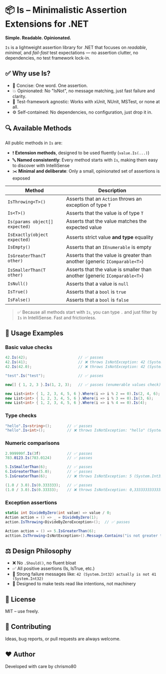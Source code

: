 # 📦 Is – Minimalistic Assertion Extensions for .NET

**Simple. Readable. Opinionated.**

`Is` is a lightweight assertion library for .NET that focuses on _readable_, _minimal_, and _fail-fast_ test expectations — no assertion clutter, no dependencies, no test framework lock-in.

## ✅ Why use Is?

- 📘 Concise: One word. One assertion.
- 💥 Opinionated: No "IsNot", no message matching, just fast failure and clarity.
- 🧪 Test-framework agnostic: Works with xUnit, NUnit, MSTest, or none at all.
- ⚙️ Self-contained: No dependencies, no configuration, just drop it in.


## 🔍 Available Methods

All public methods in `Is` are:

- ❗️ **Extension methods**, designed to be used fluently (`value.Is(...)`)
- 🔤 **Named consistently**: Every method starts with `Is`, making them easy to discover with IntelliSense
- ✂️ **Minimal and deliberate**: Only a small, opinionated set of assertions is exposed

| Method                         | Description                                                                |
|-------------------------------|-----------------------------------------------------------------------------|
| `IsThrowing<T>()`            | Asserts that an `Action` throws an exception of type `T`                     |
| `Is<T>()`                     | Asserts that the value is of type `T`                                       |
| `Is(params object[] expected)`| Asserts that the value matches the expected value                           |
| `IsExactly(object expected)`  | Asserts strict value **and type** equality                                  |
| `IsEmpty()`                   | Asserts that an `IEnumerable` is empty                                      |
| `IsGreaterThan(T other)`     | Asserts that the value is greater than another (generic `IComparable<T>`)    |
| `IsSmallerThan(T other)`     | Asserts that the value is smaller than another (generic `IComparable<T>`)    |
| `IsNull()`                    | Asserts that a value is `null`                                              |
| `IsTrue()`                    | Asserts that a `bool` is `true`                                             |
| `IsFalse()`                   | Asserts that a `bool` is `false`                                            |

> ✅ Because all methods start with `Is`, you can type `.` and just filter by `Is` in IntelliSense. Fast and frictionless.






## 🔧 Usage Examples

### Basic value checks
```csharp
42.Is(42);                       // ✅ passes
42.Is(41);                       // ❌ throws IsNotException: 42 (System.Int32) actually is not 41 (System.Int32)
42.Is(42.0);                     // ❌ throws IsNotException: 42 (System.Int32) actually is not 42 (System.Double)

"test".Is("test");               // ✅ passes

new[] { 1, 2, 3 }.Is(1, 2, 3);   // ✅ passes (enumerable values check)

new List<int> { 1, 2, 3, 4, 5, 6 }.Where(i => i % 2 == 0).Is(2, 4, 6);     // ✅ passes
new List<int> { 1, 2, 3, 4, 5, 6 }.Where(i => i % 3 == 0).Is(3, 6);        // ✅ passes
new List<int> { 1, 2, 3, 4, 5, 6 }.Where(i => i % 4 == 0).Is(4);           // ✅ passes
```

### Type checks
```csharp
"hello".Is<string>();       // ✅ passes
"hello".Is<int>();          // ❌ throws IsNotException: "hello" (System.String) actually is no System.Int32
```

### Numeric comparisons
```csharp
2.999999f.Is(3f)            // ✅ passes
783.0123.Is(783.0124)       // ✅ passes

5.IsSmallerThan(6);         // ✅ passes
6.IsGreaterThan(5.0);       // ✅ passes
5.IsGreaterThan(6);         // ❌ throws IsNotException: 5 (System.Int32) actually is not greater than 6 (System.Int32)

(1.0 / 3.0).Is(0.333333);   // ✅ passes
(1.0 / 3.0).Is(0.33333);    // ❌ throws IsNotException: 0,3333333333333333 (System.Double) actually is not close to 0,33333 (System.Double)
```

### Exception assertions
```csharp
static int DivideByZero(int value) => value / 0;
Action action = () => _ = DivideByZero(1);
action.IsThrowing<DivideByZeroException>();  // ✅ passes

Action action = () => 5.IsGreaterThan(6);
acttion.IsThrowing<IsNotException>().Message.Contains("is not greater than").IsTrue();    // ✅ passes
```

## ⚖️ Design Philosophy

- ❌ No ```.Should()```, no fluent bloat
- ✅ All positive assertions (Is, IsTrue, etc.)
- 📢 Strong failure messages like: ```42 (System.Int32) actually is not 41 (System.Int32)```
- 🧠 Designed to make tests read like intentions, not machinery


## 📝 License

MIT – use freely.

## 🙌 Contributing

Ideas, bug reports, or pull requests are always welcome.

## ❤️ Author

Developed with care by chrismo80
